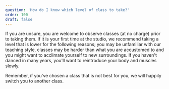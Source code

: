 ```yaml
---
question: 'How do I know which level of class to take?'
order: 100
draft: false
---
```


If you are unsure, you are welcome to observe classes (at no charge) prior to taking them. If it is your first time at the studio, we recommend taking a level that is lower for the following reasons; you may be unfamiliar with our teaching style, classes may be harder than what you are accustomed to and you might want to acclimate yourself to new surroundings. If you haven't danced in many years, you'll want to reintroduce your body and muscles slowly.

Remember, if you've chosen a class that is not best for you, we will happily switch you to another class.
